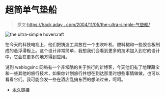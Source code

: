 # 超简单气垫船

> 原文:[https://hack aday . com/2004/11/05/the-ultra-simple-气垫船/](https://hackaday.com/2004/11/05/the-ultra-simple-hovercraft/)

![the ultra-simple hovercraft](img/3994f74312f9c0ac25bc0ea2c2ed22fa.png)

在今天的科技电视上，他们把铸造工具放在一个由吹叶机、塑料裙和一些胶合板制成的悬浮滑板上。这个设计非常简单，我想我们会看到更多的技术加入到它的设计中，它会在更多的地方得到应用。

说到 weblogsinc 网络有一个非常酷的关于旅行的新博客，今天他们有了地理藏宝和一些其他的旅行技术，如果你计划旅行并想在到达那里时想些事情做做，也可以看看它们。我可能会发一些在酒店乱搞东西的想法过来，呵呵。

*   [永久链接](http://www.amasci.com/amateur/hovercft.html)